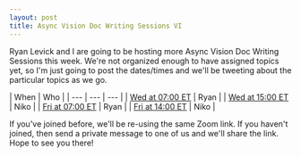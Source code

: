 ```yaml
---
layout: post
title: Async Vision Doc Writing Sessions VI
---
```


Ryan Levick and I are going to be hosting more Async Vision Doc Writing Sessions this week. We're not organized enough to have assigned topics yet, so I'm just going to post the dates/times and we'll be tweeting about the particular topics as we go.

| When | Who |
| --- | --- | --- |
| [Wed at 07:00 ET] | Ryan |
| [Wed at 15:00 ET] | Niko |
| [Fri at 07:00 ET] | Ryan |
| [Fri at 14:00 ET] | Niko |

If you've joined before, we'll be re-using the same Zoom link. If you haven't joined, then send a private message to one of us and we'll share the link. Hope to see you there!

[Portability across runtimes]: https://github.com/rust-lang/wg-async-foundations/issues/45
["How to vision: Shiny future"]: https://rust-lang.github.io/wg-async-foundations/vision/how_to_vision/shiny_future.html
[Niklaus simulates hydrodynamics]: https://rust-lang.github.io/wg-async-foundations/vision/status_quo/niklaus_simulates_hydrodynamics.html
[Wed at 07:00 ET]: https://everytimezone.com/s/a0fb71ea
[Wed at 15:00 ET]: https://everytimezone.com/s/7b83105a
[Fri at 07:00 ET]: https://everytimezone.com/s/6787fee2
[Fri at 14:00 ET]: https://everytimezone.com/s/3068c5cd